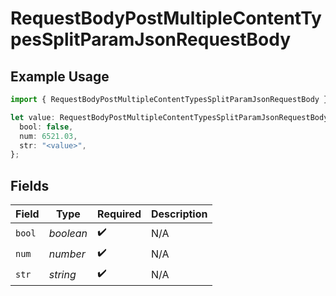 # RequestBodyPostMultipleContentTypesSplitParamJsonRequestBody

## Example Usage

```typescript
import { RequestBodyPostMultipleContentTypesSplitParamJsonRequestBody } from "openapi/sdk/models/operations";

let value: RequestBodyPostMultipleContentTypesSplitParamJsonRequestBody = {
  bool: false,
  num: 6521.03,
  str: "<value>",
};
```

## Fields

| Field              | Type               | Required           | Description        |
| ------------------ | ------------------ | ------------------ | ------------------ |
| `bool`             | *boolean*          | :heavy_check_mark: | N/A                |
| `num`              | *number*           | :heavy_check_mark: | N/A                |
| `str`              | *string*           | :heavy_check_mark: | N/A                |